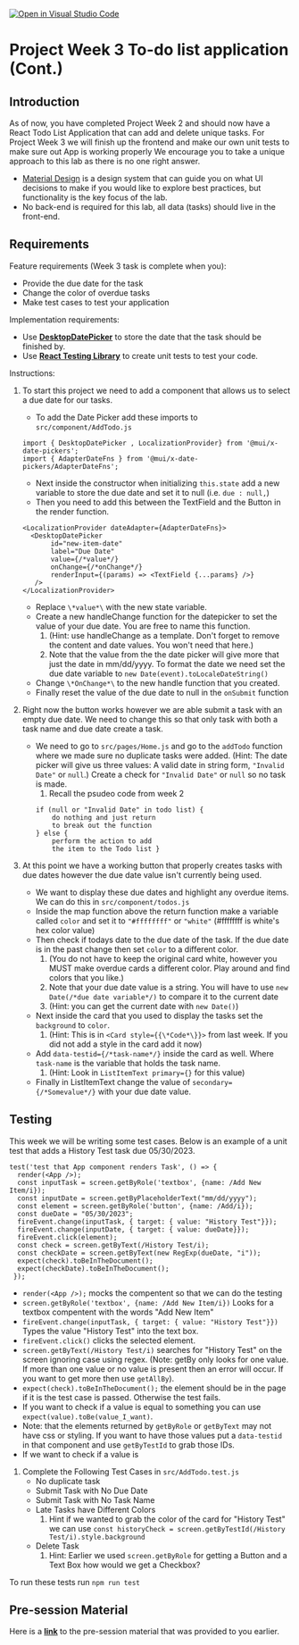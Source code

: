 [![Open in Visual Studio Code](https://classroom.github.com/assets/open-in-vscode-718a45dd9cf7e7f842a935f5ebbe5719a5e09af4491e668f4dbf3b35d5cca122.svg)](https://classroom.github.com/online_ide?assignment_repo_id=11371106&assignment_repo_type=AssignmentRepo)
# Project Week 3 To-do list application (Cont.)
## Introduction
As of now, you have completed Project Week 2 and should now have a React Todo List Application that can add and delete unique tasks. For Project Week 3 we will finish up the frontend and make our own unit tests to make sure out App is working properly  We encourage you to take a unique approach to this lab as there is no one right answer. 
- [Material Design](https://material.io/design/introduction) is a design system that can guide you on what UI decisions to make if you would like to explore best practices, but functionality is the key focus of the lab.
- No back-end is required for this lab, all data (tasks) should live in the front-end.


## Requirements
Feature requirements (Week 3 task is complete when you):
+ Provide the due date for the task
+ Change the color of overdue tasks
+ Make test cases to test your application

Implementation requirements:
+ Use [**DesktopDatePicker**](https://mui.com/x/react-date-pickers/date-picker/)  to store the date that the task should be finished by.
+ Use [**React Testing Library**](https://testing-library.com/docs/react-testing-library/cheatsheet) to create unit tests to test your code.

Instructions:
1. To start this project we need to add a component that allows us to select a due date for our tasks.
    + To add the Date Picker add these imports to `src/component/AddTodo.js` 
    ```
    import { DesktopDatePicker , LocalizationProvider} from '@mui/x-date-pickers';
    import { AdapterDateFns } from '@mui/x-date-pickers/AdapterDateFns';
    ``` 
    + Next inside the constructor when initializing `this.state` add a new variable to store the due date and set it to null (i.e. `due : null,`)
    + Then you need to add this between the TextField and the Button in the render function.
     ```   
    <LocalizationProvider dateAdapter={AdapterDateFns}>         
       <DesktopDatePicker
            id="new-item-date"
            label="Due Date"
            value={/*value*/}
            onChange={/*onChange*/}
            renderInput={(params) => <TextField {...params} />}
        />
    </LocalizationProvider>
    ```
    + Replace `\*value*\` with the new state variable.
    + Create a new handleChange function for the datepicker to set the value of your due date. You are free to name this function. 
        1. (Hint: use handleChange as a template. Don't forget to remove the content and date values. You won't need that here.) 
        2. Note that the value from the the date picker will give more that just the date in mm/dd/yyyy. To format the date we need set the due date variable to `new Date(event).toLocaleDateString()`
    + Change `\*OnChange*\` to the new handle function that you created.
    + Finally reset the value of the due date to null in the `onSubmit` function

2. Right now the button works however we are able submit a task with an empty due date. We need to change this so that only task with both a task name and due date create a task. 

    + We need to go to `src/pages/Home.js` and go to the `addTodo` function where we made sure no duplicate tasks were added. (Hint: The date picker will give us three values: A valid date in string form, `"Invalid Date"` or `null`.) Create a check for `"Invalid Date"` or `null` so no task is made.
        1.  Recall the psudeo code from week 2
        ```
        if (null or "Invalid Date" in todo list) {
            do nothing and just return
            to break out the function
        } else {
            perform the action to add
            the item to the Todo list }
        ```    

3. At this point we have a working button that properly creates tasks with due dates however the due date value isn't currently being used.

    + We want to display these due dates and highlight any overdue items. We can do this in `src/component/todos.js`
    + Inside the map function above the return function make a variable called `color` and set it to `"#ffffffff"` or `"white"` (#ffffffff is white's hex color value)
    + Then check if todays date to the due date of the task. If the due date is in the past change then set `color` to a different color. 
        1. (You do not have to keep the original card white, however you MUST make overdue cards a different color. Play around and find colors that you like.) 
        2. Note that your due date value is a string. You will have to use `new Date(/*due date variable*/)` to compare it to the current date 
        3. (Hint: you can get the current date with `new Date()`)  
    + Next inside the card that you used to display the tasks set the `background` to `color`. 
        1. (Hint: This is in  `<Card style={{\*Code*\}}>` from last week. If you did not add a style in the card add it now)
    + Add `data-testid={/*task-name*/}` inside the card as well. Where `task-name` is the variable that holds the task name. 
        1. (Hint: Look in `ListItemText primary={}` for this value)
    + Finally in ListItemText change the value of `secondary={/*Somevalue*/}` with your due date value.

## Testing
This week we will be writing some test cases. Below is an example of a unit test that adds a History Test task due 05/30/2023.
```
test('test that App component renders Task', () => {
  render(<App />);
  const inputTask = screen.getByRole('textbox', {name: /Add New Item/i});
  const inputDate = screen.getByPlaceholderText("mm/dd/yyyy");
  const element = screen.getByRole('button', {name: /Add/i});
  const dueDate = "05/30/2023";
  fireEvent.change(inputTask, { target: { value: "History Test"}});
  fireEvent.change(inputDate, { target: { value: dueDate}});
  fireEvent.click(element);
  const check = screen.getByText(/History Test/i);
  const checkDate = screen.getByText(new RegExp(dueDate, "i"));
  expect(check).toBeInTheDocument();
  expect(checkDate).toBeInTheDocument();
 });

```
+ `render(<App />);` mocks the compentent so that we can do the testing
+ `screen.getByRole('textbox', {name: /Add New Item/i})`  Looks for a textbox compentent with the words "Add New Item"
+ `fireEvent.change(inputTask, { target: { value: "History Test"}})` Types the value "History Test" into the text box.
+ `fireEvent.click()` clicks the selected element.
+ `screen.getByText(/History Test/i)` searches for "History Test" on the screen ignoring case using regex. (Note: getBy only looks for one value. If more than one value or no value is present then an error will occur.  If you want to get more then use `getAllBy`). 
+ `expect(check).toBeInTheDocument();` the element should be in the page if it is the test case is passed. Otherwise the test fails. 
+ If you want to check if a value is equal to something you can use `expect(value).toBe(value_I_want)`.
+ Note: that the elements returned by `getByRole` or `getByText` may not have css or styling. If you want to have those values put a `data-testid` in that component and use `getByTestId` to grab those IDs.
+ If we want to check if a value is 
1. Complete the Following Test Cases in `src/AddTodo.test.js`
    + No duplicate task
    + Submit Task with No Due Date
    + Submit Task with No Task Name
    + Late Tasks have Different Colors
        1. Hint if we wanted to grab the color of the card for "History Test" we can use `const historyCheck = screen.getByTestId(/History Test/i).style.background`
    + Delete Task
        1. Hint: Earlier we used `screen.getByRole` for getting a Button and a Text Box how would we get a Checkbox? 
 
 To run these tests run `npm run test`
 ## Pre-session Material
Here is a [**link**](https://ibm.ent.box.com/v/Software-recordings/folder/211327862148) to the pre-session material that was provided to you earlier.
